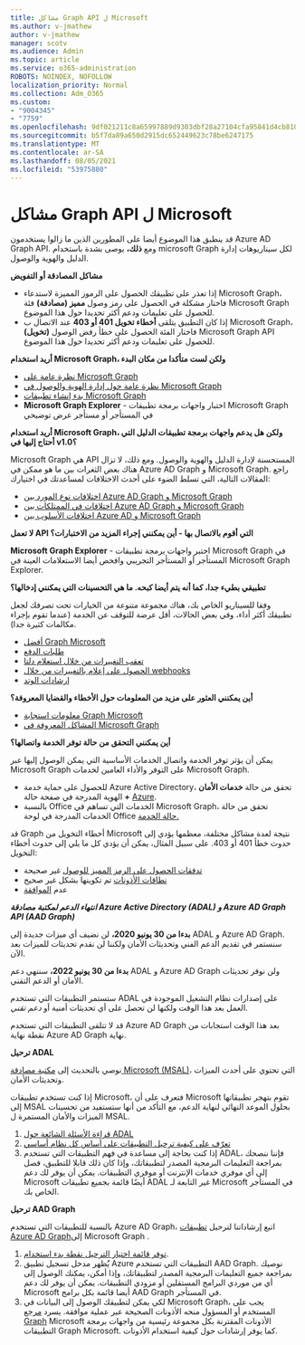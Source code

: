 ```yaml
---
title: مشاكل Graph API ل Microsoft
ms.author: v-jmathew
author: v-jmathew
manager: scotv
ms.audience: Admin
ms.topic: article
ms.service: o365-administration
ROBOTS: NOINDEX, NOFOLLOW
localization_priority: Normal
ms.collection: Adm_O365
ms.custom:
- "9004345"
- "7759"
ms.openlocfilehash: 9df021211c8a65997889d9303dbf28a27104cfa95841d4cb810427c652ba0784
ms.sourcegitcommit: b5f7da89a650d2915dc652449623c78be6247175
ms.translationtype: MT
ms.contentlocale: ar-SA
ms.lasthandoff: 08/05/2021
ms.locfileid: "53975880"
---
```

# <a name="microsoft-graph-api-issues"></a>مشاكل Graph API ل Microsoft

قد ينطبق هذا الموضوع أيضا على المطورين الذين ما زالوا يستخدمون Azure AD Graph API. ومع **ذلك،** يوصى بشدة باستخدام microsoft Graph لكل سيناريوهات إدارة الدليل والهوية والوصول.

**مشاكل المصادقة أو التفويض**

- إذا تعذر  على تطبيقك الحصول على الرموز المميزة لاستدعاء Microsoft Graph، فاختار مشكلة في الحصول على رمز وصول **مميز (مصادقة)** فئة Microsoft Graph للحصول على تعليمات ودعم أكثر تحديدا حول هذا الموضوع.
- إذا كان التطبيق يتلقى **أخطاء تخويل 401 أو 403** عند الاتصال ب Microsoft Graph، فاختار الفئة الحصول على خطأ رفض الوصول **(تخويل)** Microsoft Graph API للحصول على تعليمات ودعم أكثر تحديدا حول هذا الموضوع.

**أريد استخدام Microsoft Graph، ولكن لست متأكدا من مكان البدء**

- [نظرة عامة على Microsoft Graph](https://docs.microsoft.com/graph/overview)
- [نظرة عامة حول إدارة الهوية والوصول في Microsoft Graph](https://docs.microsoft.com/graph/azuread-identity-access-management-concept-overview)
- [بدء إنشاء تطبيقات Microsoft Graph](https://docs.microsoft.com/graph/)
- **Microsoft Graph Explorer** - اختبار واجهات برمجة تطبيقات Microsoft Graph في المستأجر أو مستأجر عرض توضيحي

**أريد استخدام Microsoft Graph، ولكن هل يدعم واجهات برمجة تطبيقات الدليل التي أحتاج إليها في v1.0؟**

Microsoft Graph هي API المستحسنة لإدارة الدليل والهوية والوصول. ومع ذلك، لا تزال هناك بعض الثغرات بين ما هو ممكن في Azure AD Graph و Microsoft Graph. راجع المقالات التالية، التي تسلط الضوء على أحدث الاختلافات لمساعدتك في اختيارك:

- [اختلافات نوع المورد بين Azure AD Graph و Microsoft Graph](https://docs.microsoft.com/graph/migrate-azure-ad-graph-resource-differences)
- [اختلافات في الممتلكات بين Azure AD Graph و Microsoft Graph](https://docs.microsoft.com/graph/migrate-azure-ad-graph-property-differences)
- [اختلافات الأسلوب بين Azure AD و Microsoft Graph](https://docs.microsoft.com/graph/migrate-azure-ad-graph-method-differences)

**لا تعمل API التي أقوم بالاتصال بها - أين يمكنني إجراء المزيد من الاختبارات؟**

**Microsoft Graph Explorer** - اختبر واجهات برمجة تطبيقات Microsoft Graph في المستأجر أو  المستأجر التجريبي وافحص أيضا الاستعلامات العينة في Microsoft Graph Explorer.

**تطبيقي بطيء جدا، كما أنه يتم أيضا كبحه. ما هي التحسينات التي يمكنني إدخالها؟**

وفقا للسيناريو الخاص بك، هناك مجموعة متنوعة من الخيارات تحت تصرفك لجعل تطبيقك أكثر أداء، وفي بعض الحالات، أقل عرضة للتوقف عن الخدمة (عندما تقوم بإجراء مكالمات كثيرة جدا).

- [أفضل Graph Microsoft](https://docs.microsoft.com/graph/best-practices-concept)
- [طلبات الدفع](https://docs.microsoft.com/graph/json-batching)
- [تعقب التغييرات من خلال استعلام دلتا](https://docs.microsoft.com/graph/delta-query-overview)
- [الحصول على إعلام بالتغييرات من خلال webhooks](https://docs.microsoft.com/graph/webhooks)
- [إرشادات الوتد](https://docs.microsoft.com/graph/throttling)

**أين يمكنني العثور على مزيد من المعلومات حول الأخطاء والقضايا المعروفة؟**

- [معلومات استجابة Graph Microsoft](https://docs.microsoft.com/graph/errors)
- [المشاكل المعروفة في Microsoft Graph](https://docs.microsoft.com/graph/known-issues)

**أين يمكنني التحقق من حالة توفر الخدمة واتصالها؟**

يمكن أن يؤثر توفر الخدمة واتصال الخدمات الأساسية التي يمكن الوصول إليها عبر Microsoft Graph على التوفر والأداء العامين لخدمات Microsoft Graph.

- للحصول على حماية خدمة Azure Active Directory، تحقق من حالة **خدمات الأمان +** الهوية المدرجة في صفحة حالة [Azure](https://azure.microsoft.com/status/).
- بالنسبة Office الخدمات التي تساهم في Microsoft Graph، تحقق من حالة الخدمات المدرجة في لوحة Office [حالة الخدمة.](https://portal.office.com/adminportal/home#/servicehealth)

قد Graph أخطاء التخويل من Microsoft نتيجة لعدة مشاكل مختلفة، معظمها يؤدي إلى حدوث خطأ 401 أو 403. على سبيل المثال، يمكن أن يؤدي كل ما يلي إلى حدوث أخطاء التخويل:

- [تدفقات الحصول على الرمز المميز للوصول](https://docs.microsoft.com/azure/active-directory/develop/active-directory-authentication-scenarios) غير صحيحة
- [نطاقات الأذونات](https://docs.microsoft.com/azure/active-directory/develop/active-directory-v2-scopes) تم تكوينها بشكل غير صحيح
- عدم [الموافقة](https://docs.microsoft.com/azure/active-directory/develop/active-directory-devhowto-multi-tenant-overview#understanding-user-and-admin-consent)

***انتهاء الدعم لمكتبة مصادقة Azure Active Directory (ADAL) و Azure AD Graph API (AAD Graph)***

**بدءا من 30 يونيو 2020،** لن نضيف أي ميزات جديدة إلى ADAL و Azure AD Graph. سنستمر في تقديم الدعم الفني وتحديثات الأمان ولكننا لن نقدم تحديثات للميزات بعد الآن.

**بدءا من 30 يونيو 2022،** سننهي دعم ADAL و Azure AD Graph ولن نوفر تحديثات الأمان أو الدعم التقني.

ستستمر التطبيقات التي تستخدم ADAL على إصدارات نظام التشغيل الموجودة في العمل بعد هذا الوقت ولكنها لن تحصل على أي تحديثات أمنية أو *دعم تقني.*

قد لا تتلقى التطبيقات التي تستخدم Azure AD Graph بعد هذا الوقت استجابات من نقطة نهاية Azure AD Graph نهاية.

**ترحيل ADAL**

نوصي بالتحديث إلى [مكتبة مصادقة Microsoft (MSAL)](https://docs.microsoft.com/azure/active-directory/develop/v2-overview)، التي تحتوي على أحدث الميزات وتحديثات الأمان.

إذا كنت تستخدم تطبيقات Microsoft، فتعرف على أن Microsoft تقوم بتهجر تطبيقاتها إلى MSAL بحلول الموعد النهائي لنهاية الدعم، مع التأكد من أنها ستستفيد من تحسينات الميزات والأمان المستمرة ل MSAL.

1. [قراءة الأسئلة الشائعة حول ADAL](https://docs.microsoft.com/azure/active-directory/develop/msal-migration#frequently-asked-questions-faq)
2. [تعرّف على كيفية ترحيل التطبيقات على أساس كل نظام أساسي](https://docs.microsoft.com/azure/active-directory/develop/msal-migration#frequently-asked-questions-faq)
3. إذا كنت بحاجة إلى مساعدة في فهم التطبيقات التي تستخدم ADAL، فإننا ننصحك بمراجعة التعليمات البرمجية المصدر لتطبيقاتك، وإذا كان ذلك قابلا للتطبيق، فصل إلى أي موفري خدمات الإنترنت أو موفري التطبيقات. يمكن أن يوفر لك دعم Microsoft أيضًا قائمة بجميع تطبيقات ADAL غير التابعة لـ Microsoft في المستأجر الخاص بك.

**ترحيل AAD Graph**

بالنسبة للتطبيقات التي تستخدم Azure AD Graph، اتبع إرشاداتنا لترحيل [تطبيقات Azure AD Graph](https://docs.microsoft.com/graph/migrate-azure-ad-graph-overview)إلى Microsoft Graph .

1. [توفر قائمة اختيار الترحيل نقطة بدء استخدام](https://docs.microsoft.com/graph/migrate-azure-ad-graph-planning-checklist).
2. يُُظهر مدخل تسجيل تطبيق Azure التطبيقات التي تستخدم AAD Graph. نوصيك بمراجعة جميع التعليمات البرمجية المصدر لتطبيقاتك، وإذا أمكن، يمكنك الوصول إلى أي من موردي البرامج المستقلين أو مزودي التطبيقات. يمكن أن يوفر لك دعم Microsoft أيضا قائمة بكل برامج AAD Graph في المستأجر.
3. لكي يمكن لتطبيقك الوصول إلى البيانات في Microsoft Graph، يجب على المستخدم أو المسؤول منحه الأذونات الصحيحة عبر عملية موافقة. يسرد [مرجع Graph](https://docs.microsoft.com/graph/permissions-reference) Microsoft الأذونات المقترنة بكل مجموعة رئيسية من واجهات برمجة التطبيقات Graph Microsoft. كما يوفر إرشادات حول كيفية استخدام الأذونات.
